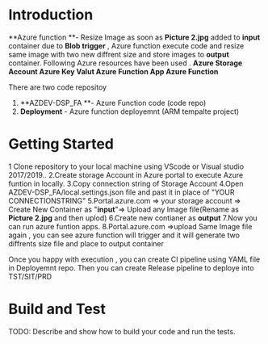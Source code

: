 # Introduction 

**Azure function **- 
Resize Image as soon as **Picture 2.jpg** added to **input** container due to **Blob trigger** , Azure function execute code and resize same image with two new diffrent size and store images to **output** container.
Following Azure resources have been used .
**Azure Storage Account
Azure Key Valut
Azure Function App
Azure Function**

There are two code repositoy 
1. **AZDEV-DSP_FA **- Azure Function code (code repo)   
2. **Deployment** - Azure function deployemnt (ARM tempalte project)

# Getting Started

1 Clone repository to your local machine using VScode or Visual studio 2017/2019..
2.Create storage Account in Azure portal to execute Azure funtion in locally.
3.Copy connection string of Storage Account 
4.Open AZDEV-DSP_FA/local.settings.json file and past it in place of "YOUR CONNECTIONSTRING"
5.Portal.azure.com => your storage account => Create New Container as "**input**"=> Upload any Image file(Rename as **Picture 2.jpg** and then uplod)
6.Create new contianer as **output** 
7.Now you can run azure funtion apps.
8.Portal.azure.com =>upload Same Image file again , you can see azure function will trigger and it will generate two diffrents size file and place to output container

Once you happy with execution , you can create CI pipeline using YAML file in Deployemnt repo.
Then you can create Release pipeline to deploye into TST/SIT/PRD
# Build and Test
TODO: Describe and show how to build your code and run the tests. 

